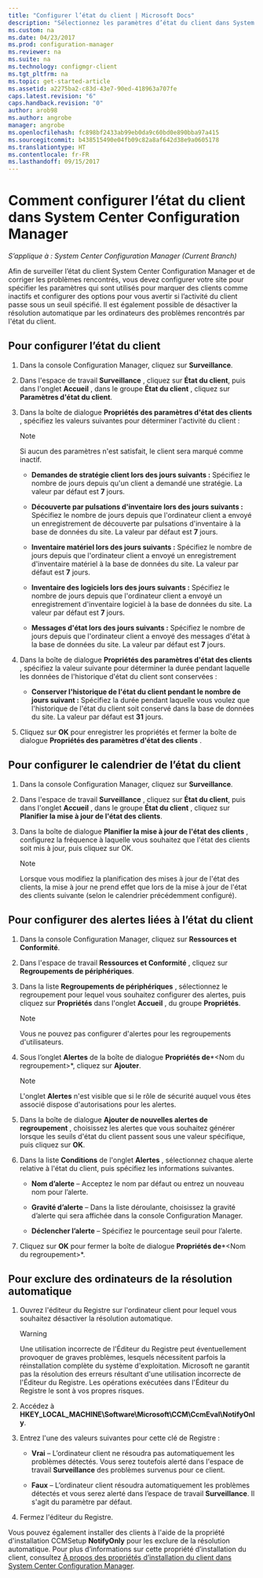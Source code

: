 ```yaml
---
title: "Configurer l’état du client | Microsoft Docs"
description: "Sélectionnez les paramètres d’état du client dans System Center Configuration Manager."
ms.custom: na
ms.date: 04/23/2017
ms.prod: configuration-manager
ms.reviewer: na
ms.suite: na
ms.technology: configmgr-client
ms.tgt_pltfrm: na
ms.topic: get-started-article
ms.assetid: a2275ba2-c83d-43e7-90ed-418963a707fe
caps.latest.revision: "6"
caps.handback.revision: "0"
author: arob98
ms.author: angrobe
manager: angrobe
ms.openlocfilehash: fc898bf2433ab99eb0da9c60bd0e890bba97a415
ms.sourcegitcommit: b438515490e04fb09c82a8af642d38e9a0605178
ms.translationtype: HT
ms.contentlocale: fr-FR
ms.lasthandoff: 09/15/2017
---
```

# <a name="how-to-configure-client-status-in-system-center-configuration-manager"></a>Comment configurer l’état du client dans System Center Configuration Manager

*S’applique à : System Center Configuration Manager (Current Branch)*

Afin de surveiller l’état du client System Center Configuration Manager et de corriger les problèmes rencontrés, vous devez configurer votre site pour spécifier les paramètres qui sont utilisés pour marquer des clients comme inactifs et configurer des options pour vous avertir si l’activité du client passe sous un seuil spécifié. Il est également possible de désactiver la résolution automatique par les ordinateurs des problèmes rencontrés par l'état du client.  

##  <a name="BKMK_1"></a> Pour configurer l’état du client  

1.  Dans la console Configuration Manager, cliquez sur **Surveillance**.  

2.  Dans l'espace de travail **Surveillance** , cliquez sur **État du client**, puis dans l'onglet **Accueil** , dans le groupe **État du client** , cliquez sur **Paramètres d'état du client**.  

3.  Dans la boîte de dialogue **Propriétés des paramètres d'état des clients** , spécifiez les valeurs suivantes pour déterminer l'activité du client :  

    > [!NOTE]  
    >  Si aucun des paramètres n'est satisfait, le client sera marqué comme inactif.  

    -   **Demandes de stratégie client lors des jours suivants :** Spécifiez le nombre de jours depuis qu'un client a demandé une stratégie. La valeur par défaut est **7** jours.  

    -   **Découverte par pulsations d'inventaire lors des jours suivants :** Spécifiez le nombre de jours depuis que l'ordinateur client a envoyé un enregistrement de découverte par pulsations d'inventaire à la base de données du site. La valeur par défaut est **7** jours.  

    -   **Inventaire matériel lors des jours suivants :** Spécifiez le nombre de jours depuis que l'ordinateur client a envoyé un enregistrement d'inventaire matériel à la base de données du site. La valeur par défaut est **7** jours.  

    -   **Inventaire des logiciels lors des jours suivants :** Spécifiez le nombre de jours depuis que l'ordinateur client a envoyé un enregistrement d'inventaire logiciel à la base de données du site. La valeur par défaut est **7** jours.  

    -   **Messages d'état lors des jours suivants :** Spécifiez le nombre de jours depuis que l'ordinateur client a envoyé des messages d'état à la base de données du site. La valeur par défaut est **7** jours.  

4.  Dans la boîte de dialogue **Propriétés des paramètres d'état des clients** , spécifiez la valeur suivante pour déterminer la durée pendant laquelle les données de l'historique d'état du client sont conservées :  

    -   **Conserver l'historique de l'état du client pendant le nombre de jours suivant :** Spécifiez la durée pendant laquelle vous voulez que l'historique de l'état du client soit conservé dans la base de données du site. La valeur par défaut est **31** jours.  

5.  Cliquez sur **OK** pour enregistrer les propriétés et fermer la boîte de dialogue **Propriétés des paramètres d'état des clients** .  

##  <a name="BKMK_Schedule"></a> Pour configurer le calendrier de l’état du client  

1.  Dans la console Configuration Manager, cliquez sur **Surveillance**.  

2.  Dans l'espace de travail **Surveillance** , cliquez sur **État du client**, puis dans l'onglet **Accueil** , dans le groupe **État du client** , cliquez sur **Planifier la mise à jour de l'état des clients**.  

3.  Dans la boîte de dialogue **Planifier la mise à jour de l'état des clients** , configurez la fréquence à laquelle vous souhaitez que l'état des clients soit mis à jour, puis cliquez sur OK.  

    > [!NOTE]  
    >  Lorsque vous modifiez la planification des mises à jour de l'état des clients, la mise à jour ne prend effet que lors de la mise à jour de l'état des clients suivante (selon le calendrier précédemment configuré).  

##  <a name="BKMK_2"></a> Pour configurer des alertes liées à l’état du client  

1.  Dans la console Configuration Manager, cliquez sur **Ressources et Conformité**.  

2.  Dans l'espace de travail **Ressources et Conformité** , cliquez sur **Regroupements de périphériques**.  

3.  Dans la liste **Regroupements de périphériques** , sélectionnez le regroupement pour lequel vous souhaitez configurer des alertes, puis cliquez sur **Propriétés** dans l'onglet **Accueil** , du groupe **Propriétés**.  

    > [!NOTE]  
    >  Vous ne pouvez pas configurer d'alertes pour les regroupements d'utilisateurs.  

4.  Sous l’onglet **Alertes** de la boîte de dialogue **Propriétés de***&lt;Nom du regroupement\>*, cliquez sur **Ajouter**.  

    > [!NOTE]  
    >  L'onglet **Alertes** n'est visible que si le rôle de sécurité auquel vous êtes associé dispose d'autorisations pour les alertes.  

5.  Dans la boîte de dialogue **Ajouter de nouvelles alertes de regroupement** , choisissez les alertes que vous souhaitez générer lorsque les seuils d'état du client passent sous une valeur spécifique, puis cliquez sur **OK**.  

6.  Dans la liste **Conditions** de l'onglet **Alertes** , sélectionnez chaque alerte relative à l'état du client, puis spécifiez les informations suivantes.  

    -   **Nom d’alerte** – Acceptez le nom par défaut ou entrez un nouveau nom pour l’alerte.  

    -   **Gravité d’alerte** – Dans la liste déroulante, choisissez la gravité d’alerte qui sera affichée dans la console Configuration Manager.  

    -   **Déclencher l’alerte** – Spécifiez le pourcentage seuil pour l’alerte.  

7.  Cliquez sur **OK** pour fermer la boîte de dialogue **Propriétés de***&lt;Nom du regroupement\>*.  

##  <a name="BKMK_3"></a> Pour exclure des ordinateurs de la résolution automatique  

1.  Ouvrez l'éditeur du Registre sur l'ordinateur client pour lequel vous souhaitez désactiver la résolution automatique.  

    > [!WARNING]  
    >  Une utilisation incorrecte de l'Éditeur du Registre peut éventuellement provoquer de graves problèmes, lesquels nécessitent parfois la réinstallation complète du système d'exploitation. Microsoft ne garantit pas la résolution des erreurs résultant d'une utilisation incorrecte de l'Éditeur du Registre. Les opérations exécutées dans l'Éditeur du Registre le sont à vos propres risques.  

2.  Accédez à **HKEY_LOCAL_MACHINE\Software\Microsoft\CCM\CcmEval\NotifyOnly**.  

3.  Entrez l'une des valeurs suivantes pour cette clé de Registre :  

    -   **Vrai** – L’ordinateur client ne résoudra pas automatiquement les problèmes détectés. Vous serez toutefois alerté dans l'espace de travail **Surveillance** des problèmes survenus pour ce client.  

    -   **Faux** – L’ordinateur client résoudra automatiquement les problèmes détectés et vous serez alerté dans l’espace de travail **Surveillance**. Il s'agit du paramètre par défaut.  

4.  Fermez l'éditeur du Registre.  

 Vous pouvez également installer des clients à l'aide de la propriété d'installation CCMSetup **NotifyOnly** pour les exclure de la résolution automatique. Pour plus d’informations sur cette propriété d’installation du client, consultez [À propos des propriétés d’installation du client dans System Center Configuration Manager](../../../core/clients/deploy/about-client-installation-properties.md).  

